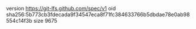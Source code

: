 version https://git-lfs.github.com/spec/v1
oid sha256:5b773cb3fdecada9f34547eca8f71fc384633766b5dbdae78e0ab98554c14f3b
size 9675
